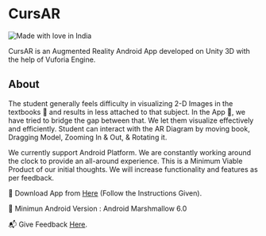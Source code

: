 # CursAR

![Made with love in India](https://madewithlove.now.sh/in?heart=true&colorA=%23000000&colorB=%230c0361&template=for-the-badge)

CursAR is an Augmented Reality Android App developed on Unity 3D with the help of Vuforia Engine.

## About
The student generally feels difficulty in visualizing 2-D Images in the textbooks :orange_book: and results in less attached to that subject. In the App :iphone:, we have tried to bridge the gap between that. We let them visualize effectively and efficiently. Student can interact with the AR Diagram by moving book, Dragging Model, Zooming In & Out, & Rotating it.
 
We currently support Android Platform. We are constantly working around the clock to provide an all-around experience. This is a Minimum Viable Product of our initial thoughts. We will increase functionality and features as per feedback.
 
:triangular_flag_on_post: Download App from [Here](http://bit.ly/cursARapp) (Follow the Instructions Given).

:rocket: Minimun Android Version : Android Marshmallow 6.0

:mailbox_with_mail: Give Feedback [Here](http://bit.ly/cursARweb).

 
